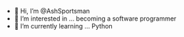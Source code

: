 - 👋 Hi, I’m @AshSportsman
- 👀 I’m interested in ... becoming a software programmer
- 🌱 I’m currently learning ... Python

<!---
AshSportsman/AshSportsman is a ✨ special ✨ repository because its `README.md` (this file) appears on your GitHub profile.
You can click the Preview link to take a look at your changes.
--->
